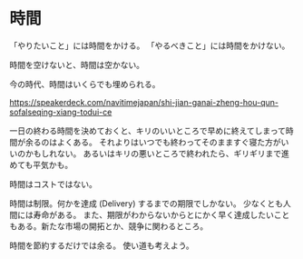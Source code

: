 # 時間

「やりたいこと」には時間をかける。
「やるべきこと」には時間をかけない。

時間を空けないと、時間は空かない。

今の時代、時間はいくらでも埋められる。

https://speakerdeck.com/navitimejapan/shi-jian-ganai-zheng-hou-qun-sofalseqing-xiang-todui-ce

一日の終わる時間を決めておくと、キリのいいところで早めに終えてしまって時間が余るのはよくある。
それよりはいつでも終わってそのまますぐ寝た方がいいのかもしれない。
あるいはキリの悪いところで終われたら、ギリギリまで進めても平気かも。

時間はコストではない。

時間は制限。何かを達成 (Delivery) するまでの期限でしかない。
少なくとも人間には寿命がある。
また、期限がわからないからとにかく早く達成したいこともある。新たな市場の開拓とか、競争に関わるところ。

時間を節約するだけでは余る。
使い道も考えよう。
